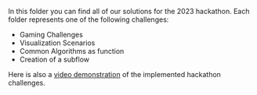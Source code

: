 In this folder you can find all of our solutions for the 2023 hackathon. Each folder represents one of the following challenges:

* Gaming Challenges
* Visualization Scenarios
* Common Algorithms as function
* Creation of a subflow

Here is also a [video demonstration](https://youtu.be/aJAy-G_H_c8) of the implemented hackathon challenges.
